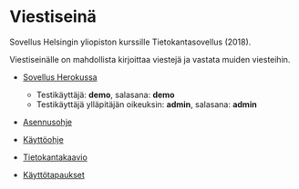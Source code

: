 # Viestiseinä

Sovellus Helsingin yliopiston kurssille Tietokantasovellus (2018).

Viestiseinälle on mahdollista kirjoittaa viestejä ja vastata muiden 
viesteihin.

* [Sovellus Herokussa](https://viestiseina-tsoha.herokuapp.com/)
  * Testikäyttäjä: **demo**, salasana: **demo**
  * Testikäyttäjä ylläpitäjän oikeuksin: **admin**, salasana: **admin**

* [Asennusohje](docs/asennusohje.md)
* [Käyttöohje](docs/kayttoohje.md)
* [Tietokantakaavio](docs/tietokantakaavio.png)
* [Käyttötapaukset](docs/kayttotapaukset.md)
